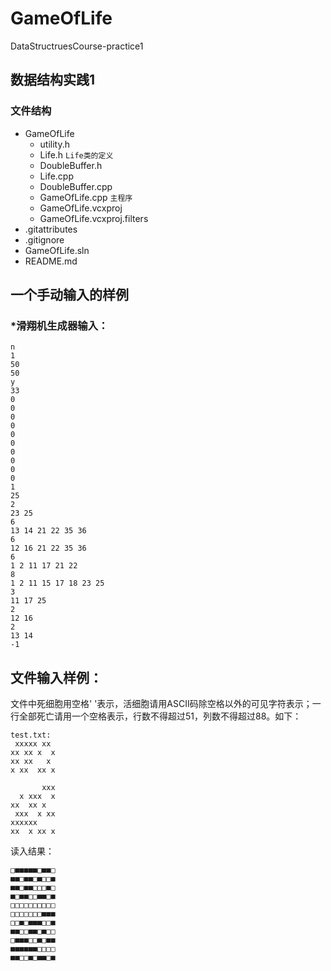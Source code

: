 # GameOfLife
DataStructruesCourse-practice1

## 数据结构实践1

### 文件结构

* GameOfLife
  * utility.h
  * Life.h ```Life类的定义```
  * DoubleBuffer.h
  * Life.cpp
  * DoubleBuffer.cpp
  * GameOfLife.cpp  ```主程序```
  * GameOfLife.vcxproj
  * GameOfLife.vcxproj.filters
* .gitattributes
* .gitignore
* GameOfLife.sln
* README.md

## 一个手动输入的样例

### *滑翔机生成器输入：

```
n
1
50
50
y
33
0
0
0
0
0
0
0
0
0
0
1
25
2
23 25
6
13 14 21 22 35 36
6
12 16 21 22 35 36
6
1 2 11 17 21 22
8
1 2 11 15 17 18 23 25
3
11 17 25
2
12 16
2
13 14
-1
```

## 文件输入样例：

文件中死细胞用空格' '表示，活细胞请用ASCII码除空格以外的可见字符表示；一行全部死亡请用一个空格表示，行数不得超过51，列数不得超过88。如下：

```
test.txt:
 xxxxx xx 
xx xx x  x
xx xx   x 
x xx  xx x
 
       xxx
  x xxx  x
xx  xx x  
 xxx  x xx
xxxxxx    
xx  x xx x
```

读入结果：

```
□■■■■■□■■□
■■□■■□■□□■
■■□■■□□□■□
■□■■□□■■□■
□□□□□□□□□□
□□□□□□□■■■
□□■□■■■□□■
■■□□■■□■□□
□■■■□□■□■■
■■■■■■□□□□
■■□□■□■■□■
```
